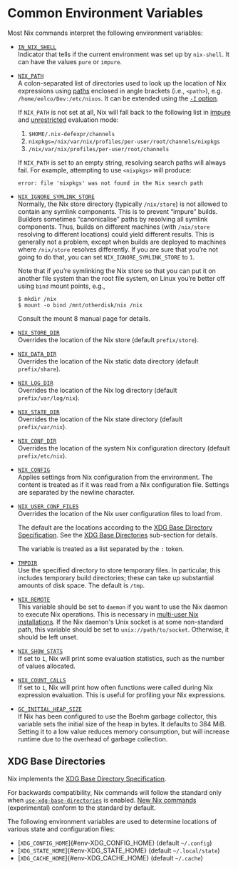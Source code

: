 # Common Environment Variables

Most Nix commands interpret the following environment variables:

  - <span id="env-IN_NIX_SHELL">[`IN_NIX_SHELL`](#env-IN_NIX_SHELL)</span>\
    Indicator that tells if the current environment was set up by
    `nix-shell`. It can have the values `pure` or `impure`.

  - <span id="env-NIX_PATH">[`NIX_PATH`](#env-NIX_PATH)</span>\
    A colon-separated list of directories used to look up the location of Nix
    expressions using [paths](@docroot@/language/values.md#type-path)
    enclosed in angle brackets (i.e., `<path>`),
    e.g. `/home/eelco/Dev:/etc/nixos`. It can be extended using the
    [`-I` option](@docroot@/command-ref/opt-common.md#opt-I).

    If `NIX_PATH` is not set at all, Nix will fall back to the following list in [impure](@docroot@/command-ref/conf-file.md#conf-pure-eval) and [unrestricted](@docroot@/command-ref/conf-file.md#conf-restrict-eval) evaluation mode:

      1. `$HOME/.nix-defexpr/channels`
      2. `nixpkgs=/nix/var/nix/profiles/per-user/root/channels/nixpkgs`
      3. `/nix/var/nix/profiles/per-user/root/channels`

    If `NIX_PATH` is set to an empty string, resolving search paths will always fail.
    For example, attempting to use `<nixpkgs>` will produce:

        error: file 'nixpkgs' was not found in the Nix search path

  - <span id="env-NIX_IGNORE_SYMLINK_STORE">[`NIX_IGNORE_SYMLINK_STORE`](#env-NIX_IGNORE_SYMLINK_STORE)</span>\
    Normally, the Nix store directory (typically `/nix/store`) is not
    allowed to contain any symlink components. This is to prevent
    “impure” builds. Builders sometimes “canonicalise” paths by
    resolving all symlink components. Thus, builds on different machines
    (with `/nix/store` resolving to different locations) could yield
    different results. This is generally not a problem, except when
    builds are deployed to machines where `/nix/store` resolves
    differently. If you are sure that you’re not going to do that, you
    can set `NIX_IGNORE_SYMLINK_STORE` to `1`.

    Note that if you’re symlinking the Nix store so that you can put it
    on another file system than the root file system, on Linux you’re
    better off using `bind` mount points, e.g.,

    ```console
    $ mkdir /nix
    $ mount -o bind /mnt/otherdisk/nix /nix
    ```

    Consult the mount 8 manual page for details.

  - <span id="env-NIX_STORE_DIR">[`NIX_STORE_DIR`](#env-NIX_STORE_DIR)</span>\
    Overrides the location of the Nix store (default `prefix/store`).

  - <span id="env-NIX_DATA_DIR">[`NIX_DATA_DIR`](#env-NIX_DATA_DIR)</span>\
    Overrides the location of the Nix static data directory (default
    `prefix/share`).

  - <span id="env-NIX_LOG_DIR">[`NIX_LOG_DIR`](#env-NIX_LOG_DIR)</span>\
    Overrides the location of the Nix log directory (default
    `prefix/var/log/nix`).

  - <span id="env-NIX_STATE_DIR">[`NIX_STATE_DIR`](#env-NIX_STATE_DIR)</span>\
    Overrides the location of the Nix state directory (default
    `prefix/var/nix`).

  - <span id="env-NIX_CONF_DIR">[`NIX_CONF_DIR`](#env-NIX_CONF_DIR)</span>\
    Overrides the location of the system Nix configuration directory
    (default `prefix/etc/nix`).

  - <span id="env-NIX_CONFIG">[`NIX_CONFIG`](#env-NIX_CONFIG)</span>\
    Applies settings from Nix configuration from the environment.
    The content is treated as if it was read from a Nix configuration file.
    Settings are separated by the newline character.

  - <span id="env-NIX_USER_CONF_FILES">[`NIX_USER_CONF_FILES`](#env-NIX_USER_CONF_FILES)</span>\
    Overrides the location of the Nix user configuration files to load from.

    The default are the locations according to the [XDG Base Directory Specification].
    See the [XDG Base Directories](#xdg-base-directories) sub-section for details.

    The variable is treated as a list separated by the `:` token.

  - <span id="env-TMPDIR">[`TMPDIR`](#env-TMPDIR)</span>\
    Use the specified directory to store temporary files. In particular,
    this includes temporary build directories; these can take up
    substantial amounts of disk space. The default is `/tmp`.

  - <span id="env-NIX_REMOTE">[`NIX_REMOTE`](#env-NIX_REMOTE)</span>\
    This variable should be set to `daemon` if you want to use the Nix
    daemon to execute Nix operations. This is necessary in [multi-user
    Nix installations](@docroot@/installation/multi-user.md). If the Nix
    daemon's Unix socket is at some non-standard path, this variable
    should be set to `unix://path/to/socket`. Otherwise, it should be
    left unset.

  - <span id="env-NIX_SHOW_STATS">[`NIX_SHOW_STATS`](#env-NIX_SHOW_STATS)</span>\
    If set to `1`, Nix will print some evaluation statistics, such as
    the number of values allocated.

  - <span id="env-NIX_COUNT_CALLS">[`NIX_COUNT_CALLS`](#env-NIX_COUNT_CALLS)</span>\
    If set to `1`, Nix will print how often functions were called during
    Nix expression evaluation. This is useful for profiling your Nix
    expressions.

  - <span id="env-GC_INITIAL_HEAP_SIZE">[`GC_INITIAL_HEAP_SIZE`](#env-GC_INITIAL_HEAP_SIZE)</span>\
    If Nix has been configured to use the Boehm garbage collector, this
    variable sets the initial size of the heap in bytes. It defaults to
    384 MiB. Setting it to a low value reduces memory consumption, but
    will increase runtime due to the overhead of garbage collection.

## XDG Base Directories

Nix implements the [XDG Base Directory Specification].

For backwards compatibility, Nix commands will follow the standard only when [`use-xdg-base-directories`] is enabled.
[New Nix commands](@docroot@/command-ref/new-cli/nix.md) (experimental) conform to the standard by default.

The following environment variables are used to determine locations of various state and configuration files:

- [`XDG_CONFIG_HOME`]{#env-XDG_CONFIG_HOME} (default `~/.config`)
- [`XDG_STATE_HOME`]{#env-XDG_STATE_HOME} (default `~/.local/state`)
- [`XDG_CACHE_HOME`]{#env-XDG_CACHE_HOME} (default `~/.cache`)


[XDG Base Directory Specification]: https://specifications.freedesktop.org/basedir-spec/basedir-spec-latest.html
[`use-xdg-base-directories`]: @docroot@/command-ref/conf-file.md#conf-use-xdg-base-directories
